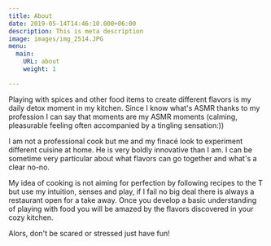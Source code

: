 ```yaml
---
title: About
date: 2019-05-14T14:46:10.000+06:00
description: This is meta description
image: images/img_2514.JPG
menu:
  main:
    URL: about
    weight: 1

---
```

Playing with spices and other food items to create different flavors is my daily detox moment in my kitchen. Since I know what's ASMR thanks to my profession I can say that moments are my ASMR moments (calming, pleasurable feeling often accompanied by a tingling sensation:)) 

I am not a professional cook but me and my finacé look to experiment different cuisine at home. He is very boldly innovative than I am. I can be sometime very particular about what flavors can go together and what's a clear no-no. 

My idea of cooking is not aiming for perfection by following recipes to the T but use my intuition, senses and play, if I fail no big deal there is always a restaurant open for a take away. Once you develop a basic understanding of playing with food you will be amazed by the flavors discovered in your cozy kitchen. 

Alors, don't be scared or stressed just have fun! 